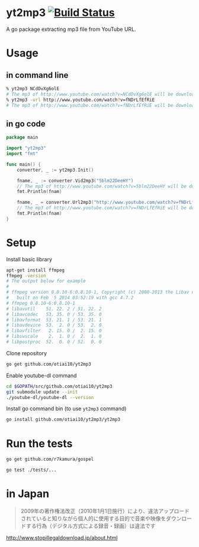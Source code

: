 # yt2mp3 [![Build Status](https://travis-ci.org/otiai10/yt2mp3.svg?branch=master)](https://travis-ci.org/otiai10/yt2mp3)
A go package extracting mp3 file from YouTube URL.

# Usage
## in command line
```sh
% yt2mp3 NCdDvXg6olE
# The mp3 of http://www.youtube.com/watch?v=NCdDvXg6olE will be downloaded
% yt2mp3 -url http://www.youtube.com/watch?v=fNDrLfEfRiE
# The mp3 of http://www.youtube.com/watch?v=fNDrLfEfRiE will be downloaded
```
## in go code
```go
package main

import "yt2mp3"
import "fmt"

func main() {
    converter, _ := yt2mp3.Init()

    fname, _ := converter.Vid2mp3("5blm22DeeHY")
    // The mp3 of http://www.youtube.com/watch?v=5blm22DeeHY will be downloaded
    fmt.Println(fnam)

    fname, _ = converter.Url2mp3("http://www.youtube.com/watch?v=fNDrLfEfRiE")
    // The mp3 of http://www.youtube.com/watch?v=fNDrLfEfRiE will be downloaded
    fmt.Println(fnam)
}
```

# Setup
Install basic library
```sh
apt-get install ffmpeg
ffmpeg -version
# The output below for example
#
# ffmpeg version 0.8.10-6:0.8.10-1, Copyright (c) 2000-2013 the Libav developers
#   built on Feb  5 2014 03:52:19 with gcc 4.7.2
# ffmpeg 0.8.10-6:0.8.10-1
# libavutil    51. 22. 2 / 51. 22. 2
# libavcodec   53. 35. 0 / 53. 35. 0
# libavformat  53. 21. 1 / 53. 21. 1
# libavdevice  53.  2. 0 / 53.  2. 0
# libavfilter   2. 15. 0 /  2. 15. 0
# libswscale    2.  1. 0 /  2.  1. 0
# libpostproc  52.  0. 0 / 52.  0. 0
```
Clone repository
```sh
go get github.com/otiai10/yt2mp3
```
Enable youtube-dl command
```sh
cd $GOPATH/src/github.com/otiai10/yt2mp3
git submodule update --init
./youtube-dl/youtube-dl --version
```
Install go command bin (to use `yt2mp3` command)
```sh
go install github.com/otiai10/yt2mp3/yt2mp3
```
# Run the tests
```sh
go get github.com/r7kamura/gospel
```
```sh
go test ./tests/...
```

# in Japan

> 2009年の著作権法改正（2010年1月1日施行）により、違法アップロードされていると知りながら個人的に使用する目的で音楽や映像をダウンロードする行為（デジタル方式による録音・録画）は違法です

http://www.stopillegaldownload.jp/about.html
